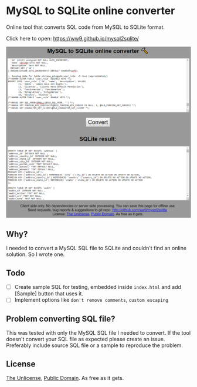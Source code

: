 # MySQL to SQLite online converter

Online tool that converts SQL code from MySQL to SQLite format.

Click here to open: https://ww9.github.io/mysql2sqlite/

[![Screenshot](/screenshot.png)](https://ww9.github.io/mysql2sqlite/)

## Why?

I needed to convert a MySQL SQL file to SQLite and couldn't find an online solution. So I wrote one.

## Todo

- [ ] Create sample SQL for testing, embedded inside `index.html` and add [Sample] button that uses it.
- [ ] Implement options like `don't remove comments`,  `custom escaping`

## Problem converting SQL file?

This was tested with only the MySQL SQL file I needed to convert. If the tool doesn't convert your SQL file as expected please create an issue. Preferably include source SQL file or a sample to reproduce the problem.

## License

[The Unlicense](http://unlicense.org/), [Public Domain](https://gist.github.com/ww9/4c4481fb7b55186960a34266078c88b1). As free as it gets.